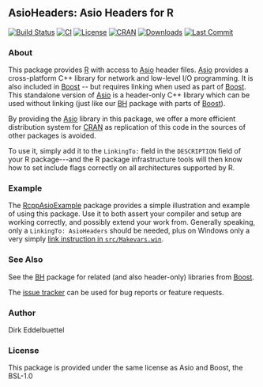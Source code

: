 ## AsioHeaders: Asio Headers for R

[![Build Status](https://travis-ci.org/eddelbuettel/asioheaders.svg)](https://travis-ci.org/eddelbuettel/asioheaders)
[![CI](https://github.com/eddelbuettel/asioheaders/workflows/ci/badge.svg)](https://github.com/eddelbuettel/asioheaders/actions?query=workflow%3Aci)
[![License](https://img.shields.io/badge/license-BSL--1.0-brightgreen.svg?style=flat)](https://www.boost.org/users/license.html)
[![CRAN](https://www.r-pkg.org/badges/version/AsioHeaders)](https://cran.r-project.org/package=AsioHeaders)
[![Downloads](https://cranlogs.r-pkg.org/badges/AsioHeaders?color=brightgreen)](https://cran.r-project.org/package=AsioHeaders)
[![Last Commit](https://img.shields.io/github/last-commit/eddelbuettel/asioheaders)](https://github.com/eddelbuettel/asioheaders)

### About

This package provides [R](https://www.r-project.org) with access to
[Asio](https://think-async.com/Asio/) header files.  [Asio](https://think-async.com/Asio/) 
provides a cross-platform C++ library for network and low-level I/O
programming. It is also included in [Boost](https://www.boost.org/) -- but
requires linking when used as part of [Boost](https://www.boost.org/). This
standalone version of [Asio](https://think-async.com/Asio/) is a header-only C++ library
which can be used without linking (just like our [BH](http://dirk.eddelbuettel.com/code/bh.html)
package with parts of [Boost](https://www.boost.org/)).

By providing the [Asio](https://think-async.com/Asio/) library in this package, we
offer a more efficient distribution system for [CRAN](https://cran.r-project.org) 
as replication of this code in the sources of other packages is avoided.

To use it, simply add it to the `LinkingTo:` field in the `DESCRIPTION` field of your R
package---and the R package infrastructure tools will then know how to set
include flags correctly on all architectures supported by R.

### Example

The [RcppAsioExample](https://github.com/eddelbuettel/rcppasioexample)
package provides a simple illustration and example of using this package. Use
it to both assert your compiler and setup are working correctly, and possibly
extend your work from.  Generally speaking, only a `LinkingTo: AsioHeaders`
should be needed, plus on Windows only a very simply [link instruction in
`src/Makevars.win`](https://github.com/eddelbuettel/rcppasioexample/blob/master/src/Makevars.win).

### See Also

See the [BH](http://dirk.eddelbuettel.com/code/bh.html) package for related
(and also header-only) libraries from [Boost](https://www.boost.org/).

The [issue tracker](https://github.com/eddelbuettel/asioheaders/issues)
can be used for bug reports or feature requests.

### Author 

Dirk Eddelbuettel

### License

This package is provided under the same license as Asio and Boost, the BSL-1.0
